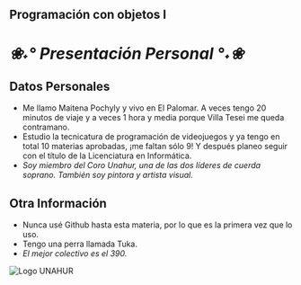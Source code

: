 ## Programación con objetos I

# *❀˖°  Presentación Personal °˖❀*

## Datos Personales
- Me llamo Maitena Pochyly y vivo en El Palomar. A veces tengo 20 minutos de viaje y a veces 1 hora y media porque Villa Tesei me queda contramano.
- Estudio la tecnicatura de programación de videojuegos y ya tengo en total 10 materias aprobadas, ¡me faltan sólo 9! Y después planeo seguir con el título de la Licenciatura en Informática.
- *Soy miembro del Coro Unahur, una de las dos líderes de cuerda soprano. También soy pintora y artista visual.*

## Otra Información
- Nunca usé Github hasta esta materia, por lo que es la primera vez que lo uso.
- Tengo una perra llamada Tuka.
- _El mejor colectivo es el 390._

![Logo UNAHUR](./UNAHUR.png)
